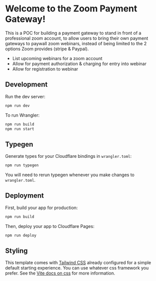 # Welcome to the Zoom Payment Gateway!
This is a POC for building a payment gateway to stand in front of a professional zoom account, to allow users to bring their own payment gateways to paywall zoom webinars, instead of being limited to the 2 options Zoom provides (stripe & Paypal). 

- List upcoming webinars for a zoom account
- Allow for payment authorization & charging for entry into webinar
- Allow for registration to webinar



## Development

Run the dev server:

```sh
npm run dev
```

To run Wrangler:

```sh
npm run build
npm run start
```

## Typegen

Generate types for your Cloudflare bindings in `wrangler.toml`:

```sh
npm run typegen
```

You will need to rerun typegen whenever you make changes to `wrangler.toml`.

## Deployment

First, build your app for production:

```sh
npm run build
```

Then, deploy your app to Cloudflare Pages:

```sh
npm run deploy
```

## Styling

This template comes with [Tailwind CSS](https://tailwindcss.com/) already configured for a simple default starting experience. You can use whatever css framework you prefer. See the [Vite docs on css](https://vitejs.dev/guide/features.html#css) for more information.
